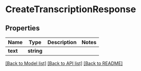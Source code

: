 # CreateTranscriptionResponse

## Properties
Name | Type | Description | Notes
------------ | ------------- | ------------- | -------------
**text** | **string** |  | 

[[Back to Model list]](../README.md#documentation-for-models) [[Back to API list]](../README.md#documentation-for-api-endpoints) [[Back to README]](../README.md)


